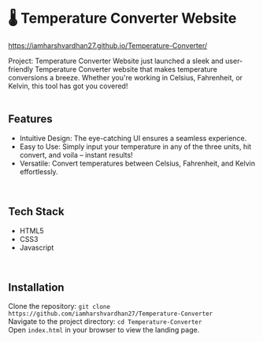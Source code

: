  # 🌡️ Temperature Converter Website 

https://iamharshvardhan27.github.io/Temperature-Converter/
 
Project: Temperature Converter Website 
just launched a sleek and user-friendly Temperature Converter website that makes temperature conversions a breeze. Whether you're working in Celsius, Fahrenheit, or Kelvin, this tool has got you covered!
<br>
<br>

## Features
- Intuitive Design: The eye-catching UI ensures a seamless experience.
- Easy to Use: Simply input your temperature in any of the three units, hit convert, and voila – instant results!
- Versatile: Convert temperatures between Celsius, Fahrenheit, and Kelvin effortlessly.
<br>
 

## Tech Stack
- HTML5 
- CSS3
- Javascript
<br>
 

## Installation
Clone the repository: ```git clone https://github.com/iamharshvardhan27/Temperature-Converter```<br>
Navigate to the project directory: ```cd Temperature-Converter```<br>
Open ```index.html``` in your browser to view the landing page.

    
